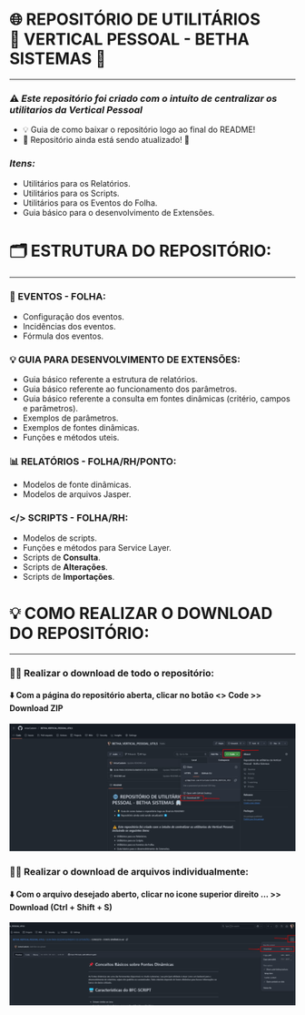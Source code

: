 # 🌐 REPOSITÓRIO DE UTILITÁRIOS<br>👥 VERTICAL PESSOAL - BETHA SISTEMAS 🏢
---
### ⚠️ *Este repositório foi criado com o intuíto de centralizar os utilitarios da Vertical Pessoal*
- 💡 Guia de como baixar o repositório logo ao final do README!
- 🔄 Repositório ainda está sendo atualizado! 🔄
### *Itens:*
- Utilitários para os Relatórios.
- Utilitários para os Scripts.
- Utilitários para os Eventos do Folha.
- Guia básico para o desenvolvimento de Extensões.

# 🗂️ ESTRUTURA DO REPOSITÓRIO:
---
### 🧮 EVENTOS - FOLHA:
- Configuração dos eventos.
- Incidências dos eventos.
- Fórmula dos eventos.

### 💡 GUIA PARA DESENVOLVIMENTO DE EXTENSÕES:
- Guia básico referente a estrutura de relatórios.
- Guia básico referente ao funcionamento dos parâmetros.
- Guia básico referente a consulta em fontes dinâmicas (critério, campos e parâmetros).
- Exemplos de parâmetros.
- Exemplos de fontes dinâmicas.
- Funções e métodos uteis.

### 📊 RELATÓRIOS - FOLHA/RH/PONTO:
- Modelos de fonte dinâmicas.
- Modelos de arquivos Jasper.

### </> SCRIPTS - FOLHA/RH:
- Modelos de scripts.
- Funções e métodos para Service Layer.
- Scripts de **Consulta**.
- Scripts de **Alterações**.
- Scripts de **Importações**.

# 💡 COMO REALIZAR O DOWNLOAD DO REPOSITÓRIO:
---
### 🧑‍💻 Realizar o download de todo o repositório:
#### ⬇️ Com a página do repositório aberta, clicar no botão <> Code >> Download ZIP
![Download repo](screenshots/Screenshot_1.png)

### 🧑‍💻 Realizar o download de arquivos individualmente:
#### ⬇️ Com o arquivo desejado aberto, clicar no icone superior direito ... >> Download (Ctrl + Shift + S)
![Download repo](screenshots/Screenshot_2.png)

